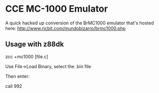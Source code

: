 # CCE MC-1000 Emulator

A quick hacked up conversion of the BrMC1000 emulator that's hosted here: http://www.ricbit.com/mundobizarro/brmc1000.php

## Usage with z88dk

zcc +mc1000 [file.c]

Use File->Load Binary, select the .bin file

Then enter:

call 992

